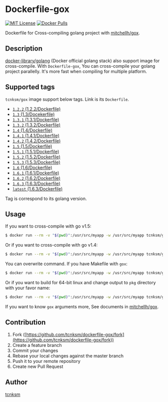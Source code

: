 Dockerfile-gox 
====

[![MIT License](http://img.shields.io/badge/license-MIT-blue.svg?style=flat-square)][LICENSE]
[![Docker Pulls](https://img.shields.io/docker/pulls/tcnksm/gox.svg?style=flat-square)][dockerhub]

[LICENSE]: https://github.com/tcnksm/dockerfile-gox/blob/master/LICENCE
[dockerhub]: https://registry.hub.docker.com/u/tcnksm/gox/

Dockerfile for Cross-compiling golang project with [mitchellh/gox](https://github.com/mitchellh/gox).

## Description

[docker-library/golang](https://github.com/docker-library/golang) (Docker official golang stack) also support image for cross-compile. With `Dockerfile-gox`, You can cross-compile your golang project parallelly. It's more fast when compiling for multiple platform.

## Supported tags

`tcnksm/gox` image support below tags. Link is its `Dockerfile`. 

- [`1.2.2` (1.2.2/Dockerfile)](1.2.2/Dockerfile)
- [`1.3` (1.3/Docekerfile)](1.3/Dockerfile)
- [`1.3.1` (1.3.1/Dockerfile)](1.3.1/Dockerfile)
- [`1.3.2` (1.3.2/Dockerfile)](1.3.2/Dockerfile)
- [`1.4` (1.4/Dockerfile)](1.4/Dockerfile)
- [`1.4.1` (1.4.1/Dockerfile)](1.4.1/Dockerfile)
- [`1.4.2` (1.4.2/Dockerfile)](1.4.2/Dockerfile)
- [`1.5` (1.5/Dockerfile)](1.5/Dockerfile)
- [`1.5.1` (1.5.1/Dockerfile)](1.5.1/Dockerfile)
- [`1.5.2` (1.5.2/Dockerfile)](1.5.2/Dockerfile)
- [`1.5.3` (1.5.3/Dockerfile)](1.5.3/Dockerfile)
- [`1.6` (1.6/Dockerfile)](1.6/Dockerfile)
- [`1.6.1` (1.6.1/Dockerfile)](1.6.1/Dockerfile)
- [`1.6.2` (1.6.2/Dockerfile)](1.6.2/Dockerfile)
- [`1.6.3` (1.6.3/Dockerfile)](1.6.2/Dockerfile)
- [`latest` (1.6.3/Dockerfile)](1.6.3/Dockerfile)

Tag is correspond to its golang version. 

## Usage

If you want to cross-compile with go v1.5:

```bash
$ docker run --rm -v "$(pwd)":/usr/src/myapp -w /usr/src/myapp tcnksm/gox:1.5 
```

Or if you want to cross-compile with go v1.4:

```bash
$ docker run --rm -v "$(pwd)":/usr/src/myapp -w /usr/src/myapp tcnksm/gox:1.4 
```

You can overwrite command. If you have Makefile with `gox`:

```bash
$ docker run --rm -v "$(pwd)":/usr/src/myapp -w /usr/src/myapp tcnksm/gox:1.5 make 
```

Or if you want to build for 64-bit linux and change output to `pkg` directory with your favor name:

```bash
$ docker run --rm -v "$(pwd)":/usr/src/myapp -w /usr/src/myapp tcnksm/gox:1.3.1 gox -osarch="linux/amd64" -output "pkg/{{.OS}}_{{.Arch}}/{{.Dir}}"
```

If you want to know `gox` arguments more, See documents in [mitchellh/gox](https://github.com/mitchellh/gox).

## Contribution

1. Fork ([https://github.com/tcnksm/dockerfile-gox/fork](https://github.com/tcnksm/dockerfile-gox/fork))
1. Create a feature branch
1. Commit your changes
1. Rebase your local changes against the master branch
1. Push it to your remote repository
1. Create new Pull Request

## Author

[tcnksm](https://github.com/tcnksm)
